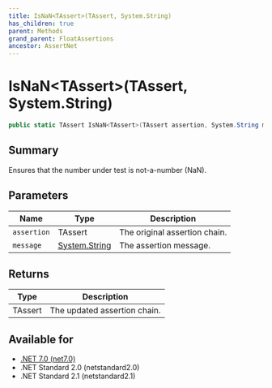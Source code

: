 ```yaml
---
title: IsNaN<TAssert>(TAssert, System.String)
has_children: true
parent: Methods
grand_parent: FloatAssertions
ancestor: AssertNet
---
```

# IsNaN&lt;TAssert&gt;(TAssert, System.String)

```csharp
public static TAssert IsNaN<TAssert>(TAssert assertion, System.String message);
```

## Summary
Ensures that the number under test is not-a-number (NaN).

## Parameters
|Name|Type|Description|
|-|-|-|
|`assertion`|TAssert|The original assertion chain.|
|`message`|[System.String](https://learn.microsoft.com/en-us/dotnet/api/system.string)|The assertion message.|

## Returns
|Type|Description|
|-|-|
|TAssert|The updated assertion chain.|

## Available for
- [.NET 7.0 (net7.0)](https://versionsof.net/core/7.0/)
- .NET Standard 2.0 (netstandard2.0)
- .NET Standard 2.1 (netstandard2.1)
